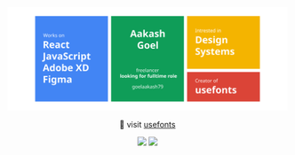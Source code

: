 <img src="https://raw.githubusercontent.com/goelaakash79/goelaakash79.github.io/a6512ecf566feeb09c90943c7db44236712178d1/images/GitHub%20art.svg" alt="about-aakash"/>

<p align="center">
🚀 visit <a href="https://usefonts.netlify.app">usefonts</a>
</p>

<p align="center"><a href="https://twitter.com/goelaakash79"><img src="https://i.imgur.com/MC0KBuK.png" width="100px"/></a> <a href="https://behance.net/goelaakash79"><img src="https://i.imgur.com/E52rqjX.png" width="100px"/></a></p>

